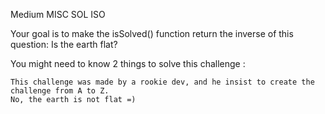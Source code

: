Medium MISC SOL ISO

Your goal is to make the isSolved() function return the inverse of this question: Is the earth flat?

You might need to know 2 things to solve this challenge :

    This challenge was made by a rookie dev, and he insist to create the challenge from A to Z.
    No, the earth is not flat =)
